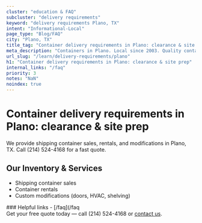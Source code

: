 ```yaml
---
cluster: "education & FAQ"
subcluster: "delivery requirements"
keyword: "delivery requirements Plano, TX"
intent: "Informational-Local"
page_type: "Blog/FAQ"
city: "Plano, TX"
title_tag: "Container delivery requirements in Plano: clearance & site prep | LC Container"
meta_description: "Containers in Plano. Local since 2003. Quality containers. Fast delivery. Get your free quote — call (214) 524-4168 today. LC Container — your trusted DFW co..."
url_slug: "/learn/delivery-requirements/plano"
h1: "Container delivery requirements in Plano: clearance & site prep"
internal_links: "/faq"
priority: 3
notes: "NaN"
noindex: true
---
```


# Container delivery requirements in Plano: clearance & site prep

We provide shipping container sales, rentals, and modifications in Plano, TX. Call (214) 524-4168 for a fast quote.

## Our Inventory & Services
- Shipping container sales
- Container rentals
- Custom modifications (doors, HVAC, shelving)

<div data-section="internal-links">
### Helpful links
- [/faq](/faq
</div>

<div data-section="cta">
Get your free quote today — call (214) 524-4168 or <a href="/contact">contact us</a>.
</div>

<script type="application/ld+json">{"@context":"https://schema.org","@type":"FAQPage","mainEntity":[{"@type":"Question","name":"How much does delivery cost in Plano, TX?","acceptedAnswer":{"@type":"Answer","text":"Delivery costs vary by distance and container size. Most deliveries in Plano, TX range from $150-$300. Call (214) 524-4168 for an exact quote based on your specific location."}},{"@type":"Question","name":"Do you offer financing or payment plans?","acceptedAnswer":{"@type":"Answer","text":"We accept major credit cards, checks, and can discuss commercial terms for bulk purchases. Call (214) 524-4168 to discuss options."}},{"@type":"Question","name":"Can you customize containers in Plano, TX?","acceptedAnswer":{"@type":"Answer","text":"Yes — we perform modifications like doors, HVAC, insulation, and shelving. Request a custom quote at (214) 524-4168 or via our contact form."}}]}</script>
